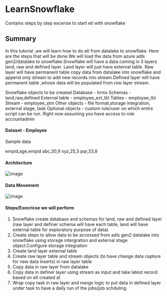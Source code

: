 # LearnSnowflake
Contains steps by step excerise to start etl with snowflake

## Summary
In this tutorial ,we will learn how to do etl from datalake to snowflake. Here are the steps that will be done.We will load the data from azure adls gen2/datalake to snowflake.Snowflake will have a data coming in 3 layers land, raw and defined layer. Land layer will just have external table. Raw layer will have permanent table copy data from datalake into snowflake and append only stream to add new records into stream.Defined layer will have permanent table ,whose data will be populated from row layer stream.

Snowflake objects to be created
Database - hrms
Schemas - land,raw,defined
External table - employee_ext_tbl
Tables - employee_tbl
Stream - employee_stm
Other objects - file format,storage integration, external stage, task
Optional objects - custom role/user on which entire script can be run. Right now assuming you have access to role accountadmin

#### Dataset - Employee
Sample data

empid,age,empid
abc,30,9
xyz,25,3
pqr,33,8

#### Architecture 
![image](https://github.com/trn86/LearnSnowflake/assets/46071637/9a592b60-7f56-4eec-ab4a-cddbee7801ac)

#### Data Movement
![image](https://github.com/trn86/LearnSnowflake/assets/46071637/34369ea5-76fd-4da8-963e-5a5e456816d0)

#### Steps/Execricse we will perform
1. Snowflake create database and schemas for land, raw and defined layer (raw layer and definer schema will have each table, land will have external table for exploratory purpose of data)
2. Create steps to allow data to be accessed from adls gen2 datalake into snowflake using storage intergration and external stage object.Configure storage integration 
3. Create land layer external table
4. Create raw layer table and stream objects (to have change data capture for new data inserts) in raw layer table
5. Copy data in raw layer from datalake
6. Copy data in definer layer using stream as input and take latest record based on etl created at
7. Wrap copy task in raw layer and merge logic to put data in defined layer under task to have a daily run of the jobs/job schduling.
